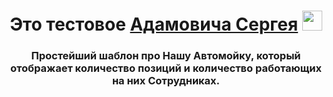 <h1 align="center">Это тестовое <a href="www.linkedin.com/in/sergey-adamovich-563563169" target="_blank">Адамовича Сергея</a> 
<img src="https://github.com/blackcater/blackcater/raw/main/images/Hi.gif" height="32"/></h1>
<h3 align="center">Простейший шаблон про Нашу Автомойку, который отображает количество позиций и количество работающих на них Сотрудниках. </h3>
